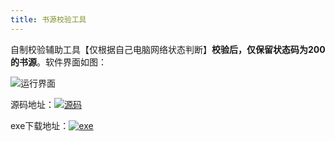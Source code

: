 ```yaml
---
title: 书源校验工具
---
```


自制校验辅助工具【仅根据自己电脑网络状态判断】**校验后，仅保留状态码为200的书源**。软件界面如图：

![运行界面](https://gitee.com/ifwlzs/img/raw/master/img/image-20210719202643842.png)

源码地址：[![源码](https://img.shields.io/badge/工具-书源校验-015DA0)](https://github.com/ifwlzs/YueDuBackup/tree/master/Tool/checkBookSource.py)

exe下载地址：[![exe](https://img.shields.io/badge/下载-书源校验-red)](https://github.com/ifwlzs/YueDuBackup/tree/master/Tool/checkBookSource.exe)
